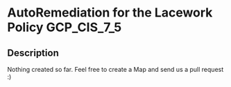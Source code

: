 # AutoRemediation for the Lacework Policy GCP_CIS_7_5

## Description
Nothing created so far. Feel free to create a Map and send us a pull request :)
